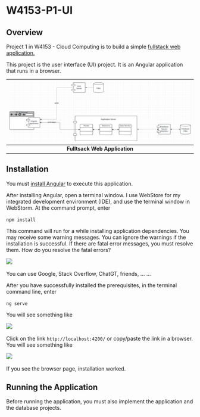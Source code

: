 # W4153-P1-UI

## Overview

Project 1 in W4153 - Cloud Computing is to build a simple [fullstack web application.](https://medium.com/@p.reaboi.frontend/understanding-full-stack-development-architecture-a-comprehensive-guide-548f8cba6d91)

This project is the user interface (UI) project. It is an Angular application that runs in a browser.

|   <img src="fullstack.jpg">   |
|:-----------------------------:|
| __Fulltsack Web Application__ |


## Installation

You must [install Angular](https://angular.dev/tools/cli/setup-local) to execute this application.

After installing Angular, open a terminal window. I use WebStore for my integrated development environment (IDE), and
use the terminal window in WebStorm. At the command prompt, enter

```npm install```

This command will run for a while installing application dependencies. You may receive some warning messages. You can
ignore the warnings if the installation is successful. If there are fatal error messages, you must resolve them. How
do you resolve the fatal errors?

<img src='helpme.jpg'>

You can use Google, Stack Overflow, ChatGT, friends, ... ...

After you have successfully installed the prerequisites, in the terminal command line, enter

```ng serve```

You will see something like

<img src='angular-started.jpg'>

Click on the link ```http://localhost:4200/``` or copy/paste the link in a browser. You will see something like

<img src='browser1.jpg'>

If you see the browser page, installation worked.

## Running the Application

Before running the application, you must also implement the application and the database projects.







